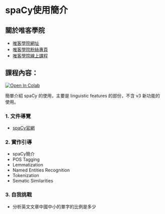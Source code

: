 # spaCy使用簡介

## 關於唯客學院

* [唯客學院網址](https://www.vcdemy.com)
* [唯客學院粉絲專頁](https://www.facebook.com/vcdemy/)
* [唯客學院線上課程](https://khpy.teachable.com)

## 課程內容：

[![Open In Colab](https://colab.research.google.com/assets/colab-badge.svg)](https://colab.research.google.com/github/victorgau/khpy_spacy_intro/)

簡單介紹 spaCy 的使用，主要是 linguistic features 的部份，不含 v3 新功能的使用。

### 1. 文件導覽

* [spaCy官網](https://spacy.io/)

### 2. 實作引導

* spaCy簡介
* POS Tagging
* Lemmatization
* Named Entities Recognition
* Tokenization
* Sematic Similarities

### 3. 自我挑戰

* 分析英文文章中國中小的單字的比例是多少
